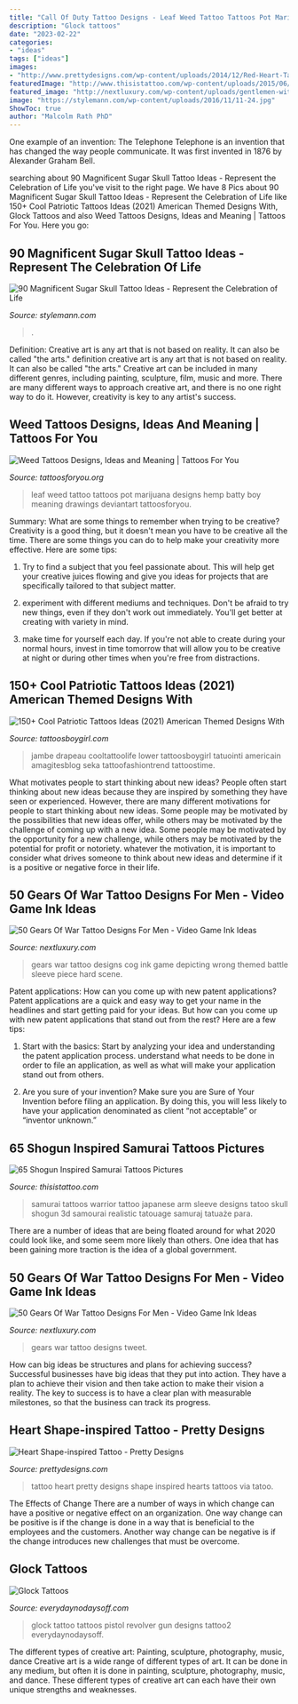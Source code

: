 ```yaml
---
title: "Call Of Duty Tattoo Designs - Leaf Weed Tattoo Tattoos Pot Marijuana Designs Hemp Batty Boy Meaning Drawings Deviantart Tattoosforyou"
description: "Glock tattoos"
date: "2023-02-22"
categories:
- "ideas"
tags: ["ideas"]
images:
- "http://www.prettydesigns.com/wp-content/uploads/2014/12/Red-Heart-Tattoo.jpg"
featuredImage: "http://www.thisistattoo.com/wp-content/uploads/2015/06/Samurai-Tattoos-4.jpg"
featured_image: "http://nextluxury.com/wp-content/uploads/gentlemen-with-black-and-red-gears-of-war-tattoo-on-side-of-leg.jpg"
image: "https://stylemann.com/wp-content/uploads/2016/11/11-24.jpg"
ShowToc: true
author: "Malcolm Rath PhD"
---
```



One example of an invention: The Telephone
Telephone is an invention that has changed the way people communicate. It was first invented in 1876 by Alexander Graham Bell.

	

		
searching about 90 Magnificent Sugar Skull Tattoo Ideas - Represent the Celebration of Life you've visit to the right page. We have 8 Pics about 90 Magnificent Sugar Skull Tattoo Ideas - Represent the Celebration of Life like 150+ Cool Patriotic Tattoos Ideas (2021) American Themed Designs With, Glock Tattoos and also Weed Tattoos Designs, Ideas and Meaning | Tattoos For You. Here you go:
		
    
## 90 Magnificent Sugar Skull Tattoo Ideas - Represent The Celebration Of Life

<img loading=lazy src="https://stylemann.com/wp-content/uploads/2016/11/11-24.jpg" onerror="this.onerror=null;this.src='https://tse3.mm.bing.net/th?id=OIP.CRs_CM_T7MZTZVMDBjiusgHaHa&amp;pid=15.1';" alt="90 Magnificent Sugar Skull Tattoo Ideas - Represent the Celebration of Life">

_Source: stylemann.com_

>. 

	

Definition: Creative art is any art that is not based on reality. It can also be called "the arts."
definition creative art is any art that is not based on reality. It can also be called "the arts." Creative art can be included in many different genres, including painting, sculpture, film, music and more. There are many different ways to approach creative art, and there is no one right way to do it. However, creativity is key to any artist's success.

    
## Weed Tattoos Designs, Ideas And Meaning | Tattoos For You

<img loading=lazy src="https://www.tattoosforyou.org/wp-content/uploads/2016/05/Weed-Leaf-Tattoos.jpg" onerror="this.onerror=null;this.src='https://tse1.mm.bing.net/th?id=OIP.c7irY1KD7YMtSPZzSvk8SwHaE7&amp;pid=15.1';" alt="Weed Tattoos Designs, Ideas and Meaning | Tattoos For You">

_Source: tattoosforyou.org_

>leaf weed tattoo tattoos pot marijuana designs hemp batty boy meaning drawings deviantart tattoosforyou. 

	

Summary: What are some things to remember when trying to be creative?
Creativity is a good thing, but it doesn't mean you have to be creative all the time. There are some things you can do to help make your creativity more effective. Here are some tips:
1. Try to find a subject that you feel passionate about. This will help get your creative juices flowing and give you ideas for projects that are specifically tailored to that subject matter.

2. experiment with different mediums and techniques. Don't be afraid to try new things, even if they don't work out immediately. You'll get better at creating with variety in mind.

3. make time for yourself each day. If you're not able to create during your normal hours, invest in time tomorrow that will allow you to be creative at night or during other times when you're free from distractions.

    
## 150+ Cool Patriotic Tattoos Ideas (2021) American Themed Designs With

<img loading=lazy src="https://cdn.tattoosboygirl.com/wp-content/uploads/2021/08/Tattoos-Patriotic-137.jpg" onerror="this.onerror=null;this.src='https://tse1.mm.bing.net/th?id=OIP.0Z4lRMYBEpf9PsQEC2GH7QHaLg&amp;pid=15.1';" alt="150+ Cool Patriotic Tattoos Ideas (2021) American Themed Designs With">

_Source: tattoosboygirl.com_

>jambe drapeau cooltattoolife lower tattoosboygirl tatuointi americain amagitesblog seka tattoofashiontrend tattoostime. 

	

What motivates people to start thinking about new ideas?
People often start thinking about new ideas because they are inspired by something they have seen or experienced. However, there are many different motivations for people to start thinking about new ideas. Some people may be motivated by the possibilities that new ideas offer, while others may be motivated by the challenge of coming up with a new idea. Some people may be motivated by the opportunity for a new challenge, while others may be motivated by the potential for profit or notoriety. whatever the motivation, it is important to consider what drives someone to think about new ideas and determine if it is a positive or negative force in their life.

    
## 50 Gears Of War Tattoo Designs For Men - Video Game Ink Ideas

<img loading=lazy src="http://nextluxury.com/wp-content/uploads/gentlemen-with-black-and-red-gears-of-war-tattoo-on-side-of-leg.jpg" onerror="this.onerror=null;this.src='https://tse2.mm.bing.net/th?id=OIP.dBxSfEo8Nt6NGo-zBK7NhAHaHa&amp;pid=15.1';" alt="50 Gears Of War Tattoo Designs For Men - Video Game Ink Ideas">

_Source: nextluxury.com_

>gears war tattoo designs cog ink game depicting wrong themed battle sleeve piece hard scene. 

	

Patent applications: How can you come up with new patent applications?
Patent applications are a quick and easy way to get your name in the headlines and start getting paid for your ideas. But how can you come up with new patent applications that stand out from the rest? Here are a few tips: 
1. Start with the basics: Start by analyzing your idea and understanding the patent application process. understand what needs to be done in order to file an application, as well as what will make your application stand out from others. 

2. Are you sure of your invention? Make sure you are Sure of Your Invention before filing an application. By doing this, you will less likely to have your application denominated as client “not acceptable” or “inventor unknown.” 


    
## 65 Shogun Inspired Samurai Tattoos Pictures

<img loading=lazy src="http://www.thisistattoo.com/wp-content/uploads/2015/06/Samurai-Tattoos-4.jpg" onerror="this.onerror=null;this.src='https://tse2.mm.bing.net/th?id=OIP.ZLjbLqNGfvxQrKwhkCok-wHaOk&amp;pid=15.1';" alt="65 Shogun Inspired Samurai Tattoos Pictures">

_Source: thisistattoo.com_

>samurai tattoos warrior tattoo japanese arm sleeve designs tatoo skull shogun 3d samourai realistic tatouage samuraj tatuaże para. 

	

There are a number of ideas that are being floated around for what 2020 could look like, and some seem more likely than others. One idea that has been gaining more traction is the idea of a global government.

    
## 50 Gears Of War Tattoo Designs For Men - Video Game Ink Ideas

<img loading=lazy src="http://nextluxury.com/wp-content/uploads/small-gears-of-war-guys-shaded-tattoo.jpg" onerror="this.onerror=null;this.src='https://tse4.mm.bing.net/th?id=OIP._GaMHc-9lgMeInJbMP9k2AHaHa&amp;pid=15.1';" alt="50 Gears Of War Tattoo Designs For Men - Video Game Ink Ideas">

_Source: nextluxury.com_

>gears war tattoo designs tweet. 

	

How can big ideas be structures and plans for achieving success?
Successful businesses have big ideas that they put into action. They have a plan to achieve their vision and then take action to make their vision a reality. The key to success is to have a clear plan with measurable milestones, so that the business can track its progress.

    
## Heart Shape-inspired Tattoo - Pretty Designs

<img loading=lazy src="http://www.prettydesigns.com/wp-content/uploads/2014/12/Red-Heart-Tattoo.jpg" onerror="this.onerror=null;this.src='https://tse3.mm.bing.net/th?id=OIP.nPJT_PCn04NlFjL8ZXyt8QHaJ4&amp;pid=15.1';" alt="Heart Shape-inspired Tattoo - Pretty Designs">

_Source: prettydesigns.com_

>tattoo heart pretty designs shape inspired hearts tattoos via tatoo. 

	

The Effects of Change
There are a number of ways in which change can have a positive or negative effect on an organization. One way change can be positive is if the change is done in a way that is beneficial to the employees and the customers. Another way change can be negative is if the change introduces new challenges that must be overcome.

    
## Glock Tattoos

<img loading=lazy src="https://www.everydaynodaysoff.com/wp-content/uploads/2009/12/Glock-tattoo2.jpg" onerror="this.onerror=null;this.src='https://tse4.mm.bing.net/th?id=OIP.1QPz1YXvFtbP2RpyGCh-WQHaLH&amp;pid=15.1';" alt="Glock Tattoos">

_Source: everydaynodaysoff.com_

>glock tattoo tattoos pistol revolver gun designs tattoo2 everydaynodaysoff. 

	

The different types of creative art: Painting, sculpture, photography, music, dance
Creative art is a wide range of different types of art. It can be done in any medium, but often it is done in painting, sculpture, photography, music, and dance. These different types of creative art can each have their own unique strengths and weaknesses.

